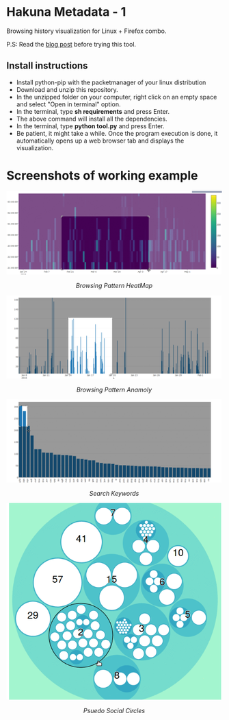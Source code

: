 # Hakuna Metadata - 1 

Browsing  history visualization for Linux + Firefox combo.

P.S: Read the [blog post](http://www.privacypies.org/blog/metadata/2017/02/28/hakuna-metadata-1.html) before trying this tool.


## Install instructions
- Install python-pip with the packetmanager of your linux distribution
- Download and unzip this repository.
- In the unzipped folder on your computer, right click on an empty space and select "Open in terminal" option.
- In the terminal, type **sh requirements** and press Enter.
- The above command will install all the dependencies.
- In the terminal, type **python tool.py** and press Enter.
- Be patient, it might take a while. Once the program execution is done, it automatically opens up a web browser tab and displays the visualization.

# Screenshots of working example

![Browsing Pattern HeatMap](https://github.com/sidtechnical/sidtechnical.github.io/blob/master/assets/images/bh_heatmap.gif?raw=true  "Browsing Pattern HeatMap")  
<p align="center">
    <em>Browsing Pattern HeatMap</em>
</p>

![Browsing Pattern Anamoly](https://github.com/sidtechnical/sidtechnical.github.io/blob/master/assets/images/bh_anamoly.gif?raw=true  "Browsing Pattern Anamoly") 
<p align="center">
    <em>Browsing Pattern Anamoly</em>
</p>


![Search Keywords](https://github.com/sidtechnical/sidtechnical.github.io/blob/master/assets/images/bh_search.gif?raw=true  "Search Keywords")  
<p align="center">
    <em>Search Keywords</em>
</p>


![Psuedo Social Circles](https://github.com/sidtechnical/sidtechnical.github.io/blob/master/assets/images/bh_soccirc.gif?raw=true  "Psuedo Social Circles")
<p align="center">
    <em>Psuedo Social Circles</em>
</p>

